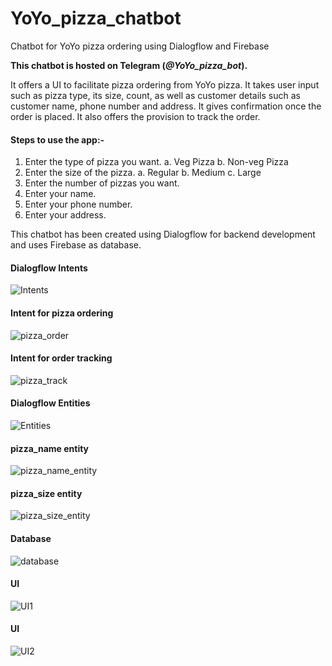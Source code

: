 # YoYo_pizza_chatbot
Chatbot for YoYo pizza ordering using Dialogflow and Firebase

**This chatbot is hosted on Telegram (_@YoYo_pizza_bot_).**

It offers a UI to facilitate pizza ordering from YoYo pizza. It takes user input such as pizza type, its size, count, as well as customer details such as customer name, phone number and address. It gives confirmation once the order is placed. It also offers the provision to track the order.

#### Steps to use the app:-
1. Enter the type of pizza you want.
  a. Veg Pizza
  b. Non-veg Pizza
2. Enter the size of the pizza.
  a. Regular
  b. Medium
  c. Large
3. Enter the number of pizzas you want.
4. Enter your name.
5. Enter your phone number.
6. Enter your address.

This chatbot has been created using Dialogflow for backend development and uses Firebase as database.

#### Dialogflow Intents 

![Intents](/img/intents.png)

#### Intent for pizza ordering

![pizza_order](/img/pizza_order.png)

#### Intent for order tracking

![pizza_track](/img/pizza_track.png)

#### Dialogflow Entities

![Entities](/img/entities.png)

#### pizza_name entity

![pizza_name_entity](/img/pizza_name_entity.png)

#### pizza_size entity

![pizza_size_entity](/img/pizza_size_entity.png)

#### Database

![database](/img/database.png)

#### UI

![UI1](/img/UI1.PNG)

#### UI

![UI2](/img/UI2.PNG)
